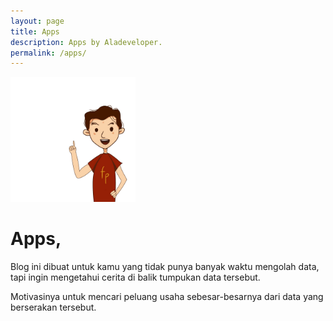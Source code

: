 ```yaml
---
layout: page
title: Apps
description: Apps by Aladeveloper.
permalink: /apps/
---
```


<img class="img-rounded" src="/assets/img/uploads/profile.jpeg" alt="Faris Priadi" width="200">

# Apps,

Blog ini dibuat untuk kamu yang tidak punya banyak waktu mengolah data, tapi ingin mengetahui cerita di balik tumpukan data tersebut. 

Motivasinya untuk mencari peluang usaha sebesar-besarnya dari data yang berserakan tersebut.




